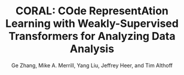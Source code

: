 ---
author: Ge Zhang, Mike A. Merrill, Yang Liu, Jeffrey Heer, and Tim Althoff
key: zhang2022coral
notes: '*Co-First Author'
number: '1'
pages: '14'
pdf_path: resources/pubpdfs/zhang2022coral.pdf
thumb_path: resources/thumbnails/zhang2022coral.png
title: '  CORAL: COde RepresentAtion Learning with Weakly-Supervised Transformers
  for Analyzing Data Analysis'
venue: EPJ Data Science
volume: '11'
year: '  2022'
---